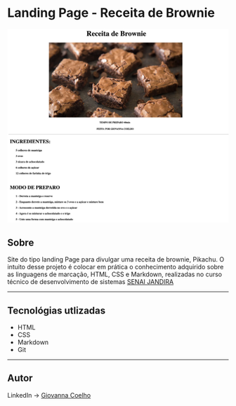 # Landing Page - Receita de Brownie
![](./preview.png)

## Sobre
Site do tipo landing Page para divulgar uma receita de brownie, Pikachu. O intuito desse projeto é colocar em prática o conhecimento adquirido sobre as linguagens de marcação, HTML, CSS e Markdown, realizadas no curso técnico de desenvolvimento de sistemas [SENAI JANDIRA](https://sp.senai.br/unidade/jandira/) 
___

## Tecnológias utlizadas
- HTML
- CSS
- Markdown
- Git
___
## Autor
LinkedIn -> [Giovanna Coelho](https://www.linkedin.com/in/giovanna-gilio-479505327/)
